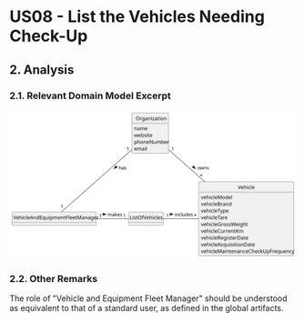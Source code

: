 # US08 - List the Vehicles Needing Check-Up

## 2. Analysis

### 2.1. Relevant Domain Model Excerpt 

![Domain Model](svg/us008-domain-model.svg)

### 2.2. Other Remarks

The role of "Vehicle and Equipment Fleet Manager" should be understood as equivalent to that of a standard user, as defined in the global artifacts.